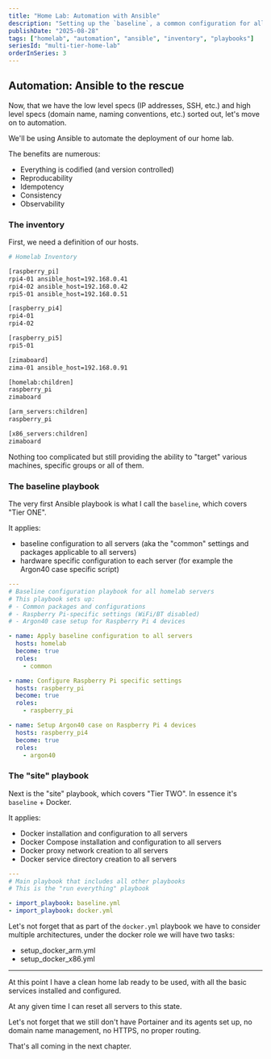 ```yaml
---
title: "Home Lab: Automation with Ansible"
description: "Setting up the `baseline`, a common configuration for all servers"
publishDate: "2025-08-28"
tags: ["homelab", "automation", "ansible", "inventory", "playbooks"]
seriesId: "multi-tier-home-lab"
orderInSeries: 3
---
```


## Automation: Ansible to the rescue

Now, that we have the low level specs (IP addresses, SSH, etc.) and high level specs (domain name, naming conventions, etc.) sorted out, let's move on to automation.

We'll be using Ansible to automate the deployment of our home lab.

The benefits are numerous:

- Everything is codified (and version controlled)
- Reproducability
- Idempotency
- Consistency
- Observability

### The inventory

First, we need a definition of our hosts.

```bash
# Homelab Inventory

[raspberry_pi]
rpi4-01 ansible_host=192.168.0.41
rpi4-02 ansible_host=192.168.0.42
rpi5-01 ansible_host=192.168.0.51

[raspberry_pi4]
rpi4-01
rpi4-02

[raspberry_pi5]
rpi5-01

[zimaboard]
zima-01 ansible_host=192.168.0.91

[homelab:children]
raspberry_pi
zimaboard

[arm_servers:children]
raspberry_pi

[x86_servers:children]
zimaboard
```

Nothing too complicated but still providing the ability to "target" various machines, specific groups or all of them.

### The baseline playbook

The very first Ansible playbook is what I call the `baseline`, which covers "Tier ONE".

It applies:

- baseline configuration to all servers (aka the "common" settings and packages applicable to all servers)
- hardware specific configuration to each server (for example the Argon40 case specific script)

```yaml
---
# Baseline configuration playbook for all homelab servers
# This playbook sets up:
# - Common packages and configurations
# - Raspberry Pi-specific settings (WiFi/BT disabled)
# - Argon40 case setup for Raspberry Pi 4 devices

- name: Apply baseline configuration to all servers
  hosts: homelab
  become: true
  roles:
    - common

- name: Configure Raspberry Pi specific settings
  hosts: raspberry_pi
  become: true
  roles:
    - raspberry_pi

- name: Setup Argon40 case on Raspberry Pi 4 devices
  hosts: raspberry_pi4
  become: true
  roles:
    - argon40
```

### The "site" playbook

Next is the "site" playbook, which covers "Tier TWO". In essence it's `baseline` + Docker.

It applies:

- Docker installation and configuration to all servers
- Docker Compose installation and configuration to all servers
- Docker proxy network creation to all servers
- Docker service directory creation to all servers

```yaml
---
# Main playbook that includes all other playbooks
# This is the "run everything" playbook

- import_playbook: baseline.yml
- import_playbook: docker.yml
```

Let's not forget that as part of the `docker.yml` playbook we have to consider multiple architectures, under the docker role we will have two tasks:

- setup_docker_arm.yml
- setup_docker_x86.yml

---

At this point I have a clean home lab ready to be used, with all the basic services installed and configured.

At any given time I can reset all servers to this state.

Let's not forget that we still don't have Portainer and its agents set up, no domain name management, no HTTPS, no proper routing.

That's all coming in the next chapter.
